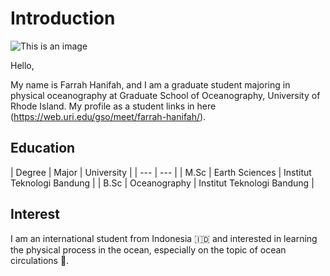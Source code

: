 # Introduction

![This is an image](https://web.uri.edu/gso/wp-content/uploads/sites/916/headshot-Farrah-Hanifah.jpg)

Hello,

My name is Farrah Hanifah, and I am a graduate student majoring in physical oceanography at Graduate School of Oceanography, University of Rhode Island.  My profile as a student links in here (https://web.uri.edu/gso/meet/farrah-hanifah/). 

## Education
| Degree | Major | University |
| --- | --- |
| M.Sc | Earth Sciences | Institut Teknologi Bandung |
| B.Sc | Oceanography | Institut Teknologi Bandung |

## Interest
I am an international student from Indonesia :indonesia: and interested in learning the physical process in the ocean, especially on the topic of ocean circulations :ocean:.


